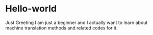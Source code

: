 # Hello-world
Just Greeting
I am just a beginner and I actually want to learn about machine translation methods and related codes for it.
